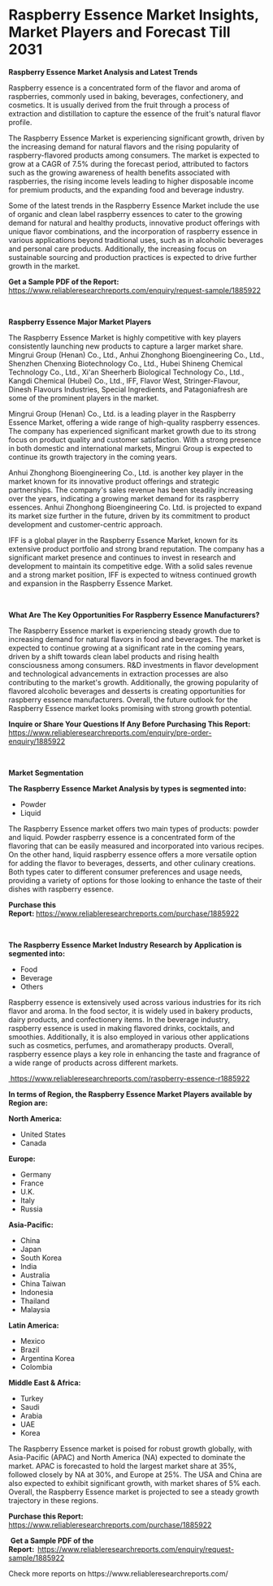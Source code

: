 <p><h1>Raspberry Essence Market Insights, Market Players and Forecast Till 2031</h1></p><p><strong>Raspberry Essence Market Analysis and Latest Trends</strong></p>
<p><p>Raspberry essence is a concentrated form of the flavor and aroma of raspberries, commonly used in baking, beverages, confectionery, and cosmetics. It is usually derived from the fruit through a process of extraction and distillation to capture the essence of the fruit's natural flavor profile.</p><p>The Raspberry Essence Market is experiencing significant growth, driven by the increasing demand for natural flavors and the rising popularity of raspberry-flavored products among consumers. The market is expected to grow at a CAGR of 7.5% during the forecast period, attributed to factors such as the growing awareness of health benefits associated with raspberries, the rising income levels leading to higher disposable income for premium products, and the expanding food and beverage industry.</p><p>Some of the latest trends in the Raspberry Essence Market include the use of organic and clean label raspberry essences to cater to the growing demand for natural and healthy products, innovative product offerings with unique flavor combinations, and the incorporation of raspberry essence in various applications beyond traditional uses, such as in alcoholic beverages and personal care products. Additionally, the increasing focus on sustainable sourcing and production practices is expected to drive further growth in the market.</p></p>
<p><strong>Get a Sample PDF of the Report:&nbsp;</strong> <a href="https://www.reliableresearchreports.com/enquiry/request-sample/1885922">https://www.reliableresearchreports.com/enquiry/request-sample/1885922</a></p>
<p>&nbsp;</p>
<p><strong>Raspberry Essence Major Market Players</strong></p>
<p><p>The Raspberry Essence Market is highly competitive with key players consistently launching new products to capture a larger market share. Mingrui Group (Henan) Co., Ltd., Anhui Zhonghong Bioengineering Co., Ltd., Shenzhen Chenxing Biotechnology Co., Ltd., Hubei Shineng Chemical Technology Co., Ltd., Xi'an Sheerherb Biological Technology Co., Ltd., Kangdi Chemical (Hubei) Co., Ltd., IFF, Flavor West, Stringer-Flavour, Dinesh Flavours Industries, Special Ingredients, and Patagoniafresh are some of the prominent players in the market.</p><p>Mingrui Group (Henan) Co., Ltd. is a leading player in the Raspberry Essence Market, offering a wide range of high-quality raspberry essences. The company has experienced significant market growth due to its strong focus on product quality and customer satisfaction. With a strong presence in both domestic and international markets, Mingrui Group is expected to continue its growth trajectory in the coming years.</p><p>Anhui Zhonghong Bioengineering Co., Ltd. is another key player in the market known for its innovative product offerings and strategic partnerships. The company's sales revenue has been steadily increasing over the years, indicating a growing market demand for its raspberry essences. Anhui Zhonghong Bioengineering Co. Ltd. is projected to expand its market size further in the future, driven by its commitment to product development and customer-centric approach.</p><p>IFF is a global player in the Raspberry Essence Market, known for its extensive product portfolio and strong brand reputation. The company has a significant market presence and continues to invest in research and development to maintain its competitive edge. With a solid sales revenue and a strong market position, IFF is expected to witness continued growth and expansion in the Raspberry Essence Market.</p></p>
<p>&nbsp;</p>
<p><strong>What Are The Key Opportunities For Raspberry Essence Manufacturers?</strong></p>
<p><p>The Raspberry Essence market is experiencing steady growth due to increasing demand for natural flavors in food and beverages. The market is expected to continue growing at a significant rate in the coming years, driven by a shift towards clean label products and rising health consciousness among consumers. R&D investments in flavor development and technological advancements in extraction processes are also contributing to the market's growth. Additionally, the growing popularity of flavored alcoholic beverages and desserts is creating opportunities for raspberry essence manufacturers. Overall, the future outlook for the Raspberry Essence market looks promising with strong growth potential.</p></p>
<p><strong>Inquire or Share Your Questions If Any Before Purchasing This Report:</strong> <a href="https://www.reliableresearchreports.com/enquiry/pre-order-enquiry/1885922">https://www.reliableresearchreports.com/enquiry/pre-order-enquiry/1885922</a></p>
<p>&nbsp;</p>
<p><strong>Market Segmentation</strong></p>
<p><strong>The Raspberry Essence Market Analysis by types is segmented into:</strong></p>
<p><ul><li>Powder</li><li>Liquid</li></ul></p>
<p><p>The Raspberry Essence market offers two main types of products: powder and liquid. Powder raspberry essence is a concentrated form of the flavoring that can be easily measured and incorporated into various recipes. On the other hand, liquid raspberry essence offers a more versatile option for adding the flavor to beverages, desserts, and other culinary creations. Both types cater to different consumer preferences and usage needs, providing a variety of options for those looking to enhance the taste of their dishes with raspberry essence.</p></p>
<p><strong>Purchase this Report:&nbsp;</strong><a href="https://www.reliableresearchreports.com/purchase/1885922">https://www.reliableresearchreports.com/purchase/1885922</a></p>
<p>&nbsp;</p>
<p><strong>The Raspberry Essence Market Industry Research by Application is segmented into:</strong></p>
<p><ul><li>Food</li><li>Beverage</li><li>Others</li></ul></p>
<p><p>Raspberry essence is extensively used across various industries for its rich flavor and aroma. In the food sector, it is widely used in bakery products, dairy products, and confectionery items. In the beverage industry, raspberry essence is used in making flavored drinks, cocktails, and smoothies. Additionally, it is also employed in various other applications such as cosmetics, perfumes, and aromatherapy products. Overall, raspberry essence plays a key role in enhancing the taste and fragrance of a wide range of products across different markets.</p></p>
<p><a href="https://www.reliableresearchreports.com/raspberry-essence-r1885922">&nbsp;https://www.reliableresearchreports.com/raspberry-essence-r1885922</a></p>
<p><strong>In terms of Region, the Raspberry Essence Market Players available by Region are:</strong></p>
<p>
    <p> <strong> North America: </strong>
        <ul>
            <li>United States</li>
            <li>Canada</li>
        </ul>
        </p> 
    <p> <strong> Europe: </strong>
        <ul>
            <li>Germany</li>
            <li>France</li>
            <li>U.K.</li>
            <li>Italy</li>
            <li>Russia</li>
        </ul>
        </p> 
    <p> <strong> Asia-Pacific: </strong>
        <ul>
            <li>China</li>
            <li>Japan</li>
            <li>South Korea</li>
            <li>India</li>
            <li>Australia</li>
            <li>China Taiwan</li>
            <li>Indonesia</li>
            <li>Thailand</li>
            <li>Malaysia</li>
        </ul>
        </p> 
    <p> <strong> Latin America: </strong>
        <ul>
            <li>Mexico</li>
            <li>Brazil</li>
            <li>Argentina Korea</li>
            <li>Colombia</li>
        </ul>
        </p> 
    <p> <strong> Middle East & Africa: </strong>
        <ul>
            <li>Turkey</li>
            <li>Saudi</li>
            <li>Arabia</li>
            <li>UAE</li>
            <li>Korea</li>
        </ul>
    </p>
    </p>
<p><p>The Raspberry Essence market is poised for robust growth globally, with Asia-Pacific (APAC) and North America (NA) expected to dominate the market. APAC is forecasted to hold the largest market share at 35%, followed closely by NA at 30%, and Europe at 25%. The USA and China are also expected to exhibit significant growth, with market shares of 5% each. Overall, the Raspberry Essence market is projected to see a steady growth trajectory in these regions.</p></p>
<p><strong>Purchase this Report: </strong><a href="https://www.reliableresearchreports.com/purchase/1885922">https://www.reliableresearchreports.com/purchase/1885922</a></p>
<p>&nbsp;<strong>Get a Sample PDF of the Report:&nbsp;&nbsp;</strong><a href="https://www.reliableresearchreports.com/enquiry/request-sample/1885922">https://www.reliableresearchreports.com/enquiry/request-sample/1885922</a></p>
<p><strong></strong></p>
<p>Check more reports on https://www.reliableresearchreports.com/</p>